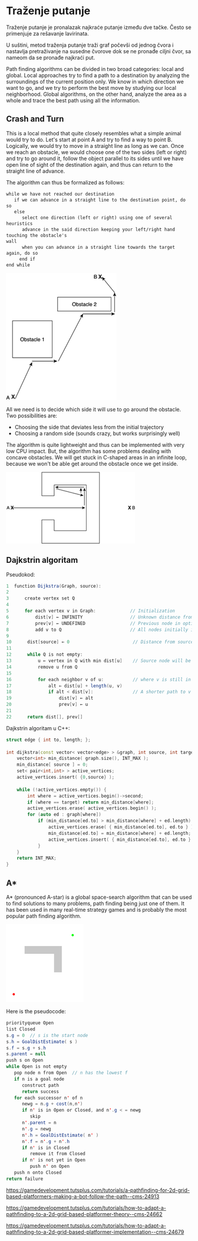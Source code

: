 # Traženje putanje

Traženje putanje je pronalazak najkraće putanje između dve tačke. Često se primenjuje za rešavanje lavirinata.

U suštini, metod traženja putanje traži graf počevši od jednog čvora i nastavlja pretraživanje na susedne čvorove dok se ne pronađe ciljni čvor, sa nameom da se pronađe najkraći put.

Path finding algorithms can be divided in two broad categories: local and global. Local approaches try to find a path to a destination by analyzing the surroundings of the current position only. We know in which direction we want to go, and we try to perform the best move by studying our local neighborhood. Global algorithms, on the other hand, analyze the area as a whole and trace the best path using all the information.

## Crash and Turn

This is a local method that quite closely resembles what a simple animal would try to do. Let's start at point A and try to find a way to point B. Logically, we would try to move in a straight line as long as we can. Once we reach an obstacle, we would choose one of the two sides (left or right) and try to go around it, follow the object parallel to its sides until we have open line of sight of the destination again, and thus can return to the straight line of advance.

The algorithm can thus be formalized as follows:

```
while we have not reached our destination
   if we can advance in a straight line to the destination point, do so
   else
      select one direction (left or right) using one of several heuristics
      advance in the said direction keeping your left/right hand touching the obstacle's
wall
      when you can advance in a straight line towards the target again, do so
     end if
end while
```

![crash-and-turn](slike/crash-and-turn.gif)

All we need is to decide which side it will use to go around the obstacle. Two possibilities are:
* Choosing the side that deviates less from the initial trajectory
* Choosing a random side (sounds crazy, but works surprisingly well)

The algorithm is quite lightweight and thus can be implemented with very low CPU impact. But, the algorithm has some problems dealing with concave obstacles. We will get stuck in C-shaped areas in an infinite loop, because we won't be able get around the obstacle once we get inside.

![zaglavljena-putanja](slike/zaglavljena-putanja.gif)

## Dajkstrin algoritam

Pseudokod:

```java
1  function Dijkstra(Graph, source):
2
3      create vertex set Q
4
5      for each vertex v in Graph:             // Initialization
6          dist[v] ← INFINITY                  // Unknown distance from source to v
7          prev[v] ← UNDEFINED                 // Previous node in optimal path from source
8          add v to Q                          // All nodes initially in Q (unvisited nodes)
9
10      dist[source] ← 0                        // Distance from source to source
11      
12      while Q is not empty:
13          u ← vertex in Q with min dist[u]    // Source node will be selected first
14          remove u from Q
15          
16          for each neighbor v of u:           // where v is still in Q.
17              alt ← dist[u] + length(u, v)
18              if alt < dist[v]:               // A shorter path to v has been found
19                  dist[v] ← alt
20                  prev[v] ← u
21
22      return dist[], prev[]
```

Dajkstrin algoritam u C++:

```c++
struct edge { int to, length; };

int dijkstra(const vector< vector<edge> > &graph, int source, int target) {
    vector<int> min_distance( graph.size(), INT_MAX );
    min_distance[ source ] = 0;
    set< pair<int,int> > active_vertices;
    active_vertices.insert( {0,source} );

    while (!active_vertices.empty()) {
        int where = active_vertices.begin()->second;
        if (where == target) return min_distance[where];
        active_vertices.erase( active_vertices.begin() );
        for (auto ed : graph[where])
            if (min_distance[ed.to] > min_distance[where] + ed.length) {
                active_vertices.erase( { min_distance[ed.to], ed.to } );
                min_distance[ed.to] = min_distance[where] + ed.length;
                active_vertices.insert( { min_distance[ed.to], ed.to } );
            }
    }
    return INT_MAX;
}
```

## A*

A* (pronounced A-star) is a global space-search algorithm that can be used to find solutions to many problems, path finding being just one of them. It has been used in many real-time strategy games and is probably the most popular path finding algorithm.

![astar-algoritam](slike/astar-algoritam.gif)

Here is the pseudocode:

```java
priorityqueue Open
list Closed
s.g = 0  // s is the start node
s.h = GoalDistEstimate( s )
s.f = s.g + s.h
s.parent = null
push s on Open
while Open is not empty
   pop node n from Open  // n has the lowest f
   if n is a goal node
      construct path
      return success
   for each successor n' of n
      newg = n.g + cost(n,n')
      if n' is in Open or Closed, and n'.g < = newg
         skip
      n'.parent = n
      n'.g = newg
      n'.h = GoalDistEstimate( n' )
      n'.f = n'.g + n'.h
      if n' is in Closed
         remove it from Closed
      if n' is not yet in Open
         push n' on Open
   push n onto Closed
return failure
```

https://gamedevelopment.tutsplus.com/tutorials/a-pathfinding-for-2d-grid-based-platformers-making-a-bot-follow-the-path--cms-24913

https://gamedevelopment.tutsplus.com/tutorials/how-to-adapt-a-pathfinding-to-a-2d-grid-based-platformer-theory--cms-24662

https://gamedevelopment.tutsplus.com/tutorials/how-to-adapt-a-pathfinding-to-a-2d-grid-based-platformer-implementation--cms-24679
